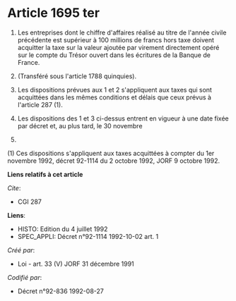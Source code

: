 # Article 1695 ter

1. Les entreprises dont le chiffre d'affaires réalisé au titre de l'année civile précédente est supérieur à 100 millions de
francs hors taxe doivent acquitter la taxe sur la valeur ajoutée par virement directement opéré sur le compte du Trésor
ouvert dans les écritures de la Banque de France.

2. (Transféré sous l'article 1788 quinquies).

3. Les dispositions prévues aux 1 et 2 s'appliquent aux taxes qui sont acquittées dans les mêmes conditions et délais que
ceux prévus à l'article 287 (1).

4. Les dispositions des 1 et 3 ci-dessus entrent en vigueur à une date fixée par décret et, au plus tard, le 30 novembre
1992.

(1) Ces dispositions s'appliquent aux taxes acquittées à compter du 1er novembre 1992, décret 92-1114 du 2 octobre 1992, JORF
9 octobre 1992.

**Liens relatifs à cet article**

_Cite_:

  - CGI 287

**Liens**:

  - HISTO: Edition du 4 juillet 1992
  - SPEC_APPLI: Décret n°92-1114 1992-10-02 art. 1

_Créé par_:

  - Loi - art. 33 (V) JORF 31 décembre 1991

_Codifié par_:

  - Décret n°92-836 1992-08-27
